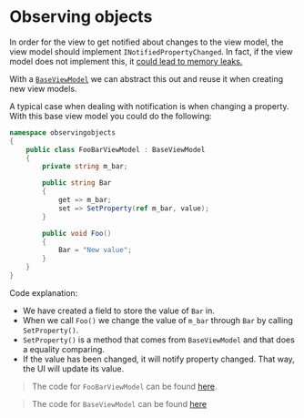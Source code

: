 # Observing objects
In order for the view to get notified about changes to the view model, the view model should implement 
`INotifiedPropertyChanged`. In fact, if the view model does not implement this, it [could lead to memory leaks.](https://onewindowsdev.com/2016/09/22/a-memory-leak-may-occur-when-you-use-data-binding-in-windows-presentation-foundation/)

With a [``BaseViewModel``](BaseViewModel.cs) we can abstract this out and reuse it when creating new view models.

A typical case when dealing with notification is when changing a property. With this base view model you could do the following:

```csharp
namespace observingobjects
{
    public class FooBarViewModel : BaseViewModel
    {
        private string m_bar;

        public string Bar
        {
            get => m_bar;
            set => SetProperty(ref m_bar, value);
        }

        public void Foo()
        {
            Bar = "New value";
        }
    }
}
```` 

Code explanation:
- We have created a field to store the value of ``Bar`` in.
- When we call ``Foo()`` we change the value of ``m_bar`` through ``Bar`` by calling ``SetProperty()``.
- ``SetProperty()`` is a method that comes from ``BaseViewModel`` and that does a equality comparing.
- If the value has been changed, it will notify property changed. That way, the UI will update its value.

> The code for ``FooBarViewModel`` can be found [here](FooBarViewModel.cs).

> The code for ``BaseViewModel`` can be found [here](BaseViewModel.cs)